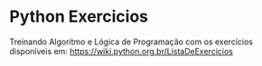 # Python Exercicios
Treinando Algoritmo e Lógica de Programação com os exercícios disponíveis em: https://wiki.python.org.br/ListaDeExercicios
